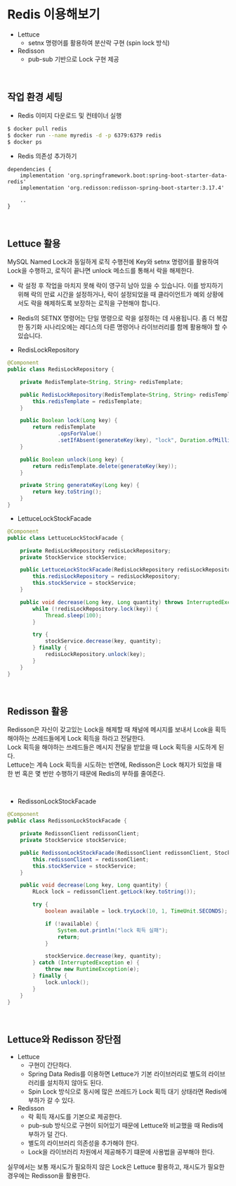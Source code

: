 # Redis 이용해보기

 - Lettuce
    - setnx 명령어를 활용하여 분산락 구현 (spin lock 방식)
 - Redisson
    - pub-sub 기반으로 Lock 구현 제공

<br/>

## 작업 환경 세팅

 - Redis 이미지 다운로드 및 컨테이너 실행
```Bash
$ docker pull redis
$ docker run --name myredis -d -p 6379:6379 redis
$ docker ps
```

 - Redis 의존성 추가하기
```
dependencies {
	implementation 'org.springframework.boot:spring-boot-starter-data-redis'
	implementation 'org.redisson:redisson-spring-boot-starter:3.17.4'

	..
}
```

<br/>

## Lettuce 활용

MySQL Named Lock과 동일하게 로직 수행전에 Key와 setnx 명령어를 활용하여 Lock을 수행하고, 로직이 끝나면 unlock 메소드를 통해서 락을 해제한다.
 - 락 설정 후 작업을 마치지 못해 락이 영구히 남아 있을 수 있습니다. 이를 방지하기 위해 락의 만료 시간을 설정하거나, 락이 설정되었을 때 클라이언트가 예외 상황에서도 락을 해제하도록 보장하는 로직을 구현해야 합니다.
 - Redis의 SETNX 명령어는 단일 명령으로 락을 설정하는 데 사용됩니다. 좀 더 복잡한 동기화 시나리오에는 레디스의 다른 명령어나 라이브러리를 함께 활용해야 할 수 있습니다.

 - RedisLockRepository
```Java
@Component
public class RedisLockRepository {

    private RedisTemplate<String, String> redisTemplate;

    public RedisLockRepository(RedisTemplate<String, String> redisTemplate) {
        this.redisTemplate = redisTemplate;
    }

    public Boolean lock(Long key) {
        return redisTemplate
                .opsForValue()
                .setIfAbsent(generateKey(key), "lock", Duration.ofMillis(3_000));
    }

    public Boolean unlock(Long key) {
        return redisTemplate.delete(generateKey(key));
    }

    private String generateKey(Long key) {
        return key.toString();
    }
}
```

 - LettuceLockStockFacade
```Java
@Component
public class LettuceLockStockFacade {

    private RedisLockRepository redisLockRepository;
    private StockService stockService;

    public LettuceLockStockFacade(RedisLockRepository redisLockRepository, StockService stockService) {
        this.redisLockRepository = redisLockRepository;
        this.stockService = stockService;
    }

    public void decrease(Long key, Long quantity) throws InterruptedException {
        while (!redisLockRepository.lock(key)) {
            Thread.sleep(100);
        }

        try {
            stockService.decrease(key, quantity);
        } finally {
            redisLockRepository.unlock(key);
        }
    }
}
```

<br/>

## Redisson 활용

Redisson은 자신이 갖고있는 Lock을 해제할 때 채널에 메시지를 보내서 Lcok을 획득해야하는 쓰레드들에게 Lock 획득을 하라고 전달한다.  
Lock 획득을 해야하는 쓰레드들은 메시지 전달을 받았을 때 Lock 획득을 시도하게 된다.  
Lettuce는 계속 Lock 획득을 시도하는 반면에, Redisson은 Lock 해지가 되었을 때 한 번 혹은 몇 번만 수행하기 때문에 Redis의 부하를 줄여준다.  

<br/>

 - RedissonLockStockFacade
```Java
@Component
public class RedissonLockStockFacade {

    private RedissonClient redissonClient;
    private StockService stockService;

    public RedissonLockStockFacade(RedissonClient redissonClient, StockService stockService) {
        this.redissonClient = redissonClient;
        this.stockService = stockService;
    }

    public void decrease(Long key, Long quantity) {
        RLock lock = redissonClient.getLock(key.toString());

        try {
            boolean available = lock.tryLock(10, 1, TimeUnit.SECONDS);

            if (!available) {
                System.out.println("lock 획득 실패");
                return;
            }

            stockService.decrease(key, quantity);
        } catch (InterruptedException e) {
            throw new RuntimeException(e);
        } finally {
            lock.unlock();
        }
    }
}
```

<br/>

## Lettuce와 Redisson 장단점

 - Lettuce
    - 구현이 간단하다.
    - Spring Data Redis를 이용하면 Lettuce가 기본 라이브러리로 별도의 라이브러리를 설치하지 않아도 된다.
    - Spin Lock 방식으로 동시에 많은 쓰레드가 Lock 획득 대기 상태라면 Redis에 부하가 갈 수 있다.
 - Redisson
    - 락 획득 재시도를 기본으로 제공한다.
    - pub-sub 방식으로 구현이 되어있기 때문에 Lettuce와 비교했을 때 Redis에 부하가 덜 간다.
    - 별도의 라이브러리 의존성을 추가해야 한다.
    - Lock을 라이브러리 차원에서 제공해주기 떄문에 사용법을 공부해야 한다.

실무에서는 보통 재시도가 필요하지 않은 Lock은 Lettuce 활용하고, 재시도가 필요한 경우에는 Redisson을 활용한다.